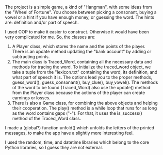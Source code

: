 The project is a simple game, a kind of "Hangman", with some ideas from the "Wheel of Fortune".
You choose between picking a consonant, buying a vowel or a hint if you have enough money, or guessing the word.
The hints are: definition and/or part of speech.

I used OOP to make it easier to construct. Otherwise it would have been very complicated for me.
So, the classes are:
1) A Player class, which stores the name and the points of the player. There is an update method updating the "bank account" by adding or subtracting points.
2) The main class is Traced_Word, containing all the necessary data and methods for tracing the word.
To initialize the traced_word object, we take a tuple from the "lexicon.txt" containing the word, its definition, and what part of speech it is.
The options lead you to the proper methods, guess_word(), guess_consonant(), buy_clue(), buy_vowel().
The methods of the word to be found (Traced_Word) also use the update() method from the Player class because the actions of the player can create earnings or losses.
3) There is also a Game class, for combining the above objects and helping their cooperation. The play() method is a while loop that runs for as long as the word contains gaps ("-"). For that, it uses the is_success() method of the Traced_Word class.

I made a (global?) function unfold() which unfolds the letters of the printed messages, to make the app have a slightly more interesting feel.

I used the random, time, and datetime libraries which belong to the core Python libraries, so I guess they are not external.
